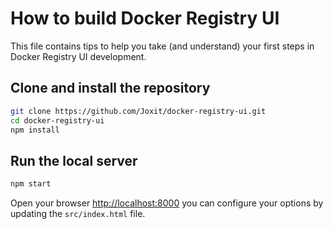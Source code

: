 # How to build Docker Registry UI

This file contains tips to help you take (and understand) your first steps in Docker Registry UI development.

## Clone and install the repository

```bash
git clone https://github.com/Joxit/docker-registry-ui.git
cd docker-registry-ui
npm install
```

## Run the local server

```bash
npm start
```

Open your browser <http://localhost:8000> you can configure your options by updating the `src/index.html` file.